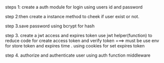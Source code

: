 steps 1: create a auth module for login using users id and password 

step 2:then create a instance method to cheek if user exist or not.



step 3.save password using bcrypt for hash

step 3. create a jwt access and expires token use jwt helper(function) to reduce code for create 
access token and verify token ===> must be use env for store token and expires time  . using cookies for set expires token

step 4. authorize and authenticate user using auth function middleware

